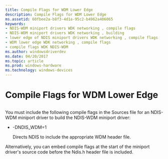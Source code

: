 ```yaml
---
title: Compile Flags for WDM Lower Edge
description: Compile Flags for WDM Lower Edge
ms.assetid: 60fbee2a-b8f3-4d1a-95c2-b4962a406065
keywords:
- NDIS-WDM miniport drivers WDK networking , compile flags
- NDIS-WDM miniport drivers WDK networking , building
- lower edge of NDIS miniport drivers WDK networking , compile flags
- WDM lower edge WDK networking , compile flags
- compile flags WDK NDIS-WDM
ms.author: windowsdriverdev
ms.date: 04/20/2017
ms.topic: article
ms.prod: windows-hardware
ms.technology: windows-devices
---
```


# Compile Flags for WDM Lower Edge


## <a href="" id="ddk-compile-flags-for-wdm-lower-edge-ng"></a>


You must include the following compile flags in the Sources file for an NDIS-WDM miniport driver to build the NDIS-WDM miniport driver:

-   -DNDIS\_WDM=1

    Directs NDIS to include the appropriate WDM header file.

Alternatively, you can embed compile flags at the start of the miniport driver's source code before the Ndis.h header file is included.

 

 





